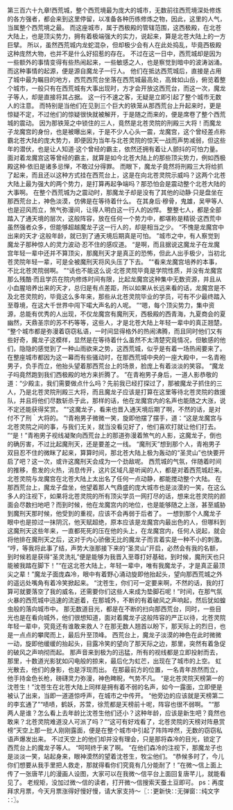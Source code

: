 第三百六十九章!西荒城，整个西荒境最为庞大的城市，无数前往西荒境深处修炼的各方强者，都会来到这里停留，以准备各种历练修炼之物，因此，这里的人气，当属整个西荒境之最。
而这座城市，属于西极殿的管辖范围，这西极殿，在北苍大陆上，也是顶尖势力，拥有着极端强大的实力，说起来，算是北苍大陆上的一方巨擘。
所以，虽然西荒城内龙蛇混杂，但却极少会有人在此处捣乱，毕竟西极殿这种庞然大物，也并不是什么好招惹的存在。
不过在这一日中，西荒城却是因为一些额外的事情变得有些热闹起来，一些敏感之人，也是察觉到暗中的波涛汹涌。
而这种事情的起源，便是源自魔龙子一行人。
他们在抵达西荒城后，直接是占用了城中最为瞩目的地方，西荒西荒台坐落在西荒城最高处，高耸如山岳，俯览着整个城市，一般只有在西荒城有大事出现时，方才会开放这西荒台，而这一次，魔龙子等人，却是直接将其占据。
这一行不速之客，无疑是立即引起了整个城市无数人的注意。
而特别是当他们在见到三个巨大的铁笼从那西荒台上升起来时，更是惊疑不定，不过他们的惊疑很快就被解开，于是随之而来的，便是席卷了整个西荒城的震动。
因为那铁笼之中锁住的三人，竟然是北苍灵院的刑殿三大将！而魔龙子龙魔宫的身份，也是被曝出来，于是不少人心头一震，龙魔宫，这个曾经差点称霸北苍大陆的庞大势力，即便因为当年与北苍灵院的惊天一战而声势减弱，但这些年的潜伏，也是让人知道·这个曾经的霸主，依然还拥有着让人颤抖的可怕力量。
面对着龙魔宫这等曾经的霸主，就算是如今北苍大陆上的那些顶尖势力，例如西极殿这种·依旧是诸多忌惮，不敢过分得罪。
而眼下，魔龙子竟然将刑殿三大将给抓了起来，而且还以这种方式挂在西荒台上，这是在向北苍灵院示威吗？这两个北苍大陆上最为强大的两个势力，是打算再起争端吗？那恐怕会是震动整个北苍大陆的大事啊。
在整个西荒城为之震动时，那魔龙子却是没有了其他的动静·只是盘坐在那西荒台上，神色淡漠，仿佛是在等待着什么。
在其身后·穆骨，鬼雄，吴甲等人也是迎风而立，煞气弥漫间，让得人明白这一行人的凶悍。
整整七人，都是全部踏入了通天境的层次，这般阵容，放在任何一个势力中，都堪称是精锐·这西荒中虽然强者众多，但能够超越魔龙子这一行人的，却是相当之少。
“不愧是龙魔宫中出来的天才·这般年龄，就已到了通天境后期真是可怕。
”城市之中，有人察觉到魔龙子那种惊人的灵力波动·忍不住的感叹道。
“是啊，而且据说这魔龙子在龙魔宫年轻一辈中还并不算顶尖，那魔刑天才是真正的恐怖，但此人出手极少，当初北苍灵院年轻一辈，可是全被魔刑天将风头压了下去。
”“看来龙魔宫培养的本事，不比北苍灵院弱啊。
”“话也不能这么说·北苍灵院毕竟是学院性质，并没有龙魔宫那么残酷·而且学员在院内修炼时间有限，比起龙魔宫这种集中无数资源，并且从小血腥培养出来的天才，总归是有点差距，所以如果从长远来看的话，龙魔宫是不及北苍灵院的，毕竟这么多年来，那些从北苍灵院毕业的学员，可有不少最终踏入至尊境，在这大千世界中闯下喏大声名的人呢。
”“嗯，每个顶尖势力，集中资源，总能有优秀的人出现，不仅龙魔宫有魔刑天，西极殿的西青海，九夏商会的夏幽然，天鼎圣宗的苏不朽等等，这些人，才是北苍大陆上年轻一辈中的真正翘楚。
”整个城市都是弥漫着窃窃私语，一时间显得格外的热闹沸腾，而且同时他们又有些好奇，魔龙子这模样，显然是在等待着什么虽然不太清楚究竟情况，但敏感的他们，隐隐的感觉到了一种山雨欲来之势，这西荒城，似乎是有着一场热闹要来了。
在整座城市都因为这一幕而有些骚动时，在那西荒城中央的一座大殿中，一名青袍男子，负手而立，他抬头望着那西荒台上的场景，脸庞上有着淡淡的笑容。
“魔龙子吗竟然跑到我们西极殿的地方来折腾了。
”在青袍男子身后，一道人影恭敬的道：“少殿主，我们需要做点什么吗？先前我已经打探过了，那被魔龙子抓住的三人，乃是北苍灵院刑殿三大将，而且魔龙子应该是打算在这里等待北苍灵院的救援队，并且将他们尽数斩杀于此，那样的话，他在龙魔宫内的名声也能随之大涨，说不定还能获得奖赏。
”“这魔龙子，看来也晋入通天境后期了啊，不然的话，是对付不了刑｀大将的。
”!青袍男子微微一笑，旋即他摆了摆手，道：“这是龙魔宫与北苍灵院之间的事，与我们无关，就当没看见好了，他们喜欢打就让他们打去。
”“是！”青袍男子视线凝聚向西荒台上的那道弥漫着煞气的人影，这魔龙子，倒也的确厉害，不过比起魔刑天，还是要差之一线。
“魔刑天”想到那个人，青袍男子双目忍不住的微眯了起来，算算时间，那北苍大陆上极为轰动的“圣灵山”也快要开启了吧？这一次，或许这魔刑天会成为一个劲敌呢。
西荒城的气氛，伴随着时间的推移，愈发的火热，消息传开，这片区域凡是听闻的人，都是对着西荒城赶来。
北苍灵院与龙魔宫在北苍大陆上太出名了任何一点动静，都能搅动整个大陆。
在那西荒台上，魔龙子盘坐，他望着那人气鼎盛的庞大城市也是淡漠的一笑，在这么多人的注视下，如果将北苍灵院的所有顶尖学员一网打尽的话，想来北苍灵院的颜面会尽数扫地吧？而到时候，他在龙魔宫内的地位，也是能够随之上涨，甚至威胁到魔刑天那时候，他受到的重视，应该不会再弱于后者了。
一想到那个人魔龙子眼中也是掠过一抹阴沉，他天赋超绝，原本应该是龙魔宫内最出色的人，但哪料到这魔刑天这些年来，一直都死死的压在他的头上，在龙魔宫内，任何人说起，就会将他排在魔刑天之后，这对于内心骄傲无比的魔龙子而言着实是一种不小的刺激。
“哼，等我将此事了结，声势大涨那接下来的“圣灵山”开启，必然会有我的名额，到时候若是获得“圣灵洗礼”便是能够为我晋入至尊打好基础，到时候，魔刑天也只能被我踏在脚下！”“在这北苍大陆上，年轻一辈中，唯有我魔龙子，才是真正最顶尖之辈！”魔龙子面庞森冷，眼中有着野心涌动旋即他抬起头，望向那西荒城之外的遥远处嘴角有着冷笑掀起来。
“沈苍生，你们可一定要来啊，不然的话，我的打算可就要落空了我的威名，还需要你们这些人来成为垫脚石呢！”时间，在那气氛火暴的西荒城中迅速的流逝着，在那城外，不断的有着破风之声响起，然后犹如蝗虫般的落向城市中。
那无数道目光，都是在不断的扫向那西荒台，同时，一些目光也是在看向城外，他们很想知道，面对着魔龙子这般阵容的严正以待，北苍灵院年轻一辈中，究竟还有谁敢来救人？在那无数人翘首以盼下，那天际上的烈日，也是一点点的攀爬而上，最后升至顶峰。
西荒台上，魔龙子淡漠的神色在此时微微一动，旋即他缓缓的抬起头，目露冷笑的望向了那天际之边，那里，突然有着急促的破风之声响彻而起。
那声音来到极为的迅猛，所有的视线都是立即投射而去，那里，十数道光影犹如闪电般的掠来，最后化为虹芒，出现在了城市的上空。
虹光散去，他们的身影，也是浮现而出。
在那最前方的位置，一名青年昂然而立，他手持金色长枪，磅礴灵力弥漫，神色睥睨，气势不凡。
“是北苍灵院天榜第一的沈苍生！”沈苍生在北苍大陆上同样是拥有着不弱的名声，如今一露面，立即便是被认了出来，当即一道道惊呼声，在城市之中传开。
“他旁边的应该就是天榜第二的李玄通了”“啧啧，鹤妖，苏萱，徐荒都是天榜前十呢，阵容也很不弱啊。
”“那两人是谁？怎么看上去年龄比沈苍生他们还小？这种年龄，应该是新生吧？竟然也敢来？北苍灵院难道没人可派了吗？”“这可有好戏看了，北苍灵院的天榜对阵悬赏榜”天空上那一批人刚刚露面，便是在整个城市中引起了阵阵哗然，无数的窃窃私语声爆发出来。
不过天空上的他们却并没有理会，只是那将森冷的目光，锁定了西荒台上的魔龙子等人。
“呵呵终于来了啊。
”在他们森冷的注视下，那魔龙子也是淡淡一笑，站起身来，眼神漠然的望着沈苍生，牧尘他们。
“恭候多时了，今儿你们想要从我手里把人救走，那就得看你们究竟有几分能耐了！”在微～信上面上传了一张唐芊儿的漫画人设图，大家可以在我微～信平台上面回复唐芊儿，就能看见了。
老规矩，没加过微～信的读者，打开微～信搜索天蚕土豆即可。
ps：再度拜求月票，今天月票涨得好慢好慢，请大家支持～〖∷更新快∷无弹窗∷纯文字∷〗。
